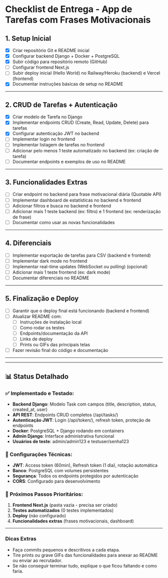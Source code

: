 # Checklist de Entrega - App de Tarefas com Frases Motivacionais

## 1. Setup Inicial
- [x] Criar repositório Git e README inicial
- [x] Configurar backend Django + Docker + PostgreSQL
- [x] Subir código para repositório remoto (GitHub)
- [ ] Configurar frontend Next.js
- [ ] Subir deploy inicial (Hello World) no Railway/Heroku (backend) e Vercel (frontend)
- [x] Documentar instruções básicas de setup no README

---

## 2. CRUD de Tarefas + Autenticação
- [x] Criar modelo de Tarefa no Django
- [x] Implementar endpoints CRUD (Create, Read, Update, Delete) para tarefas
- [x] Configurar autenticação JWT no backend
- [ ] Implementar login no frontend
- [ ] Implementar listagem de tarefas no frontend
- [ ] Adicionar pelo menos 1 teste automatizado no backend (ex: criação de tarefa)
- [ ] Documentar endpoints e exemplos de uso no README

---

## 3. Funcionalidades Extras
- [ ] Criar endpoint no backend para frase motivacional diária (Quotable API)
- [ ] Implementar dashboard de estatísticas no backend e frontend
- [ ] Adicionar filtros e busca no backend e frontend
- [ ] Adicionar mais 1 teste backend (ex: filtro) e 1 frontend (ex: renderização de frase)
- [ ] Documentar como usar as novas funcionalidades

---

## 4. Diferenciais
- [ ] Implementar exportação de tarefas para CSV (backend e frontend)
- [ ] Implementar dark mode no frontend
- [ ] Implementar real-time updates (WebSocket ou polling) (opcional)
- [ ] Adicionar mais 1 teste frontend (ex: dark mode)
- [ ] Documentar diferenciais no README

---

## 5. Finalização e Deploy
- [ ] Garantir que o deploy final está funcionando (backend e frontend)
- [ ] Atualizar README com:
  - [ ] Instruções de instalação local
  - [ ] Como rodar os testes
  - [ ] Endpoints/documentação da API
  - [ ] Links de deploy
  - [ ] Prints ou GIFs das principais telas
- [ ] Fazer revisão final do código e documentação

---

---

## 📊 Status Detalhado

### ✅ Implementado e Testado:
- **Backend Django**: Modelo Task com campos (title, description, status, created_at, user)
- **API REST**: Endpoints CRUD completos (/api/tasks/)
- **Autenticação JWT**: Login (/api/token/), refresh token, proteção de endpoints
- **Docker**: PostgreSQL + Django rodando em containers
- **Admin Django**: Interface administrativa funcional
- **Usuários de teste**: admin/admin123 e testuser/senha123

### 🔧 Configurações Técnicas:
- **JWT**: Access token (60min), Refresh token (1 dia), rotação automática
- **Banco**: PostgreSQL com volumes persistentes
- **Segurança**: Todos os endpoints protegidos por autenticação
- **CORS**: Configurado para desenvolvimento

### 🎯 Próximos Passos Prioritários:
1. **Frontend Next.js** (pasta vazia - precisa ser criado)
2. **Testes automatizados** (0 testes implementados)
3. **Deploy** (não configurado)
4. **Funcionalidades extras** (frases motivacionais, dashboard)

---

### Dicas Extras
- Faça commits pequenos e descritivos a cada etapa.
- Tire prints ou grave GIFs das funcionalidades para anexar ao README ou enviar ao recrutador.
- Se não conseguir terminar tudo, explique o que ficou faltando e como faria. 